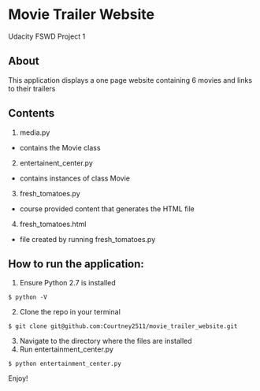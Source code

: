 # Movie Trailer Website
Udacity FSWD Project 1

## About

This application displays a one page website containing 6 movies and links to their trailers

## Contents

1. media.py
  * contains the Movie class
2. entertainent_center.py
  * contains instances of class Movie
3. fresh_tomatoes.py
  * course provided content that generates the HTML file
4. fresh_tomatoes.html
  * file created by running fresh_tomatoes.py

## How to run the application:
1. Ensure Python 2.7 is installed
````
$ python -V
````
2. Clone the repo in your terminal
````
$ git clone git@github.com:Courtney2511/movie_trailer_website.git
````
3. Navigate to the directory where the files are installed
4. Run entertainment_center.py
````
$ python entertainment_center.py
````
Enjoy!
